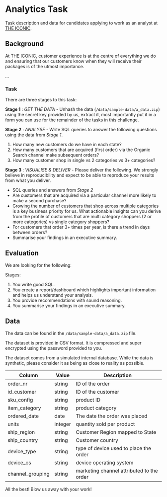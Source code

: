 # Analytics Task

Task description and data for candidates applying to work as an analyst at [THE ICONIC](https://www.theiconic.com.au).

## Background

At THE ICONIC, customer experience is at the centre of everything we do and ensuring that our customers know when they will receive their packages is of the utmost importance.

...

### Task

There are three stages to this task:

**Stage 1** : *GET THE DATA* - Unhash the data (`/data/sample-data/a_data.zip`) using the secret key provided by us, extract it, most importantly put it in a form you can use for the remainder of the tasks in this challenge.

**Stage 2** : *ANALYSE* - Write SQL queries to answer the following questions using the data from *Stage 1*.

1. How many new customers do we have in each state?
2. How many customers that are acquired (first order) via the Organic Search channel make subsequent orders?
3. How many customer shop in single vs 2 categories vs 3+ categories?

**Stage 3** : *VISUALISE & DELIVER* - Please deliver the following. We strongly believe in reproducibility and expect to be able to reproduce your results from what you deliver.

- SQL queries and answers from *Stage 2*
- Are customers that are acquired via a particular channel more likely to make a second purchase?
- Growing the number of customers that shop across multiple categories is a key business priority for us. What  actionable insights can you derive from the profile of customers that are multi category shoppers (2 or more categories) vs single category shoppers?
- For customers that order 3+ times per year, is there a trend in days between orders?
- Summarise your findings in an executive summary.

## Evaluation

We are looking for the following:

Stages:
1. You write good SQL.
2. You create a report/dashboard which highlights important information and helps us understand your analysis. 
4. You provide recommendations with sound reasoning.
5. You summarise your findings in an executive summary.

## Data

The data can be found in the `/data/sample-data/a_data.zip` file.

The dataset is provided in CSV format. It is compressed and super encrypted using the password provided to you.

The dataset comes from a simulated internal database. While the data is synthetic, please consider it as being as close to reality as possible.

| Column | Value | Description |
|-|-|-|
| order_nr | string | ID of the order |
| id_customer | string | ID of the customer |
| sku_config | string | product ID |
| item_category | string | product category |
| ordered_date | date | The date the order was placed |
| units | integer | quantity sold per product |
| ship_region | string | Customer Region mapped to State |
| ship_country | string | Customer country |
| device_type | string | type of device used to place the order |
| device_os | string | device operating system |
| channel_grouping | string | marketing channel attributed to the order |

All the best! Blow us away with your work!
